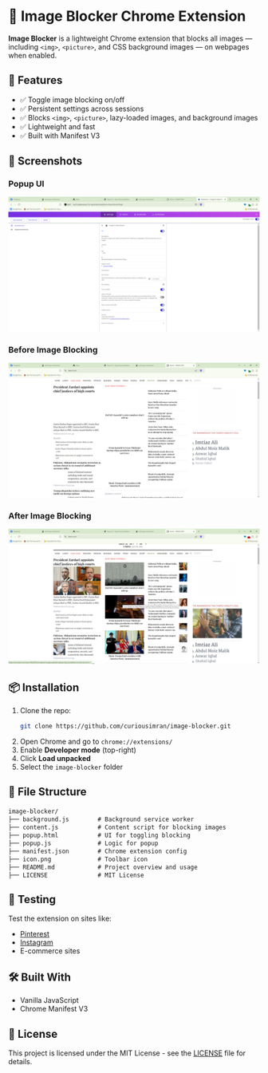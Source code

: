 # 🧱 Image Blocker Chrome Extension

**Image Blocker** is a lightweight Chrome extension that blocks all images — including `<img>`, `<picture>`, and CSS background images — on webpages when enabled.

## 🚀 Features

- ✅ Toggle image blocking on/off
- ✅ Persistent settings across sessions
- ✅ Blocks `<img>`, `<picture>`, lazy-loaded images, and background images
- ✅ Lightweight and fast
- ✅ Built with Manifest V3

## 📸 Screenshots

### Popup UI
![Popup](screenshots/screenshot1.png)

### Before Image Blocking
![Before](screenshots/screenshot2.png)

### After Image Blocking
![After](screenshots/screenshot3.png)


## 📦 Installation

1. Clone the repo:
   ```bash
   git clone https://github.com/curiousimran/image-blocker.git
   ```
2. Open Chrome and go to `chrome://extensions/`
3. Enable **Developer mode** (top-right)
4. Click **Load unpacked**
5. Select the `image-blocker` folder

## 📁 File Structure

```
image-blocker/
├── background.js        # Background service worker
├── content.js           # Content script for blocking images
├── popup.html           # UI for toggling blocking
├── popup.js             # Logic for popup
├── manifest.json        # Chrome extension config
├── icon.png             # Toolbar icon
├── README.md            # Project overview and usage
├── LICENSE              # MIT License
```

## 🧪 Testing

Test the extension on sites like:

- [Pinterest](https://www.pinterest.com/)
- [Instagram](https://www.instagram.com/)
- E-commerce sites

## 🛠️ Built With

- Vanilla JavaScript
- Chrome Manifest V3

## 🪪 License

This project is licensed under the MIT License - see the [LICENSE](LICENSE) file for details.

